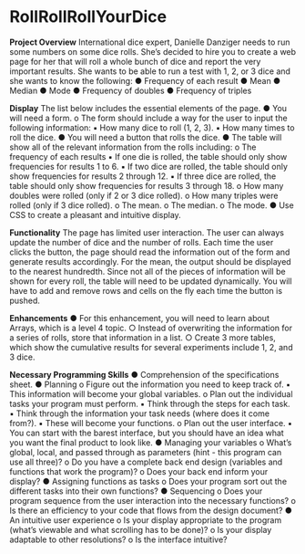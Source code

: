 # RollRollRollYourDice
**Project Overview**
International dice expert, Danielle Danziger needs to run some numbers on some dice rolls.
She’s decided to hire you to create a web page for her that will roll a whole bunch of dice and
report the very important results. She wants to be able to run a test with 1, 2, or 3 dice and she
wants to know the following:
  ● Frequency of each result
  ● Mean
  ● Median
  ● Mode
  ● Frequency of doubles
  ● Frequency of triples
  
**Display**
The list below includes the essential elements of the page.
  ● You will need a form.
    o The form should include a way for the user to input the following information:
      ▪ How many dice to roll (1, 2, 3).
      ▪ How many times to roll the dice.
  ● You will need a button that rolls the dice.
  ● The table will show all of the relevant information from the rolls including:
    o The frequency of each results
      ▪ If one die is rolled, the table should only show frequencies for results 1 to 6.
      ▪ If two dice are rolled, the table should only show frequencies for results 2 through 12.
      ▪ If three dice are rolled, the table should only show frequencies for results 3 through 18.
    o How many doubles were rolled (only if 2 or 3 dice rolled).
    o How many triples were rolled (only if 3 dice rolled).
    o The mean.
    o The median.
    o The mode.
  ● Use CSS to create a pleasant and intuitive display.
  
**Functionality**
The page has limited user interaction. The user can always update the number of dice and the
number of rolls. Each time the user clicks the button, the page should read the information out
of the form and generate results accordingly.
For the mean, the output should be displayed to the nearest hundredth.
Since not all of the pieces of information will be shown for every roll, the table will need to be
updated dynamically. You will have to add and remove rows and cells on the fly each time the
button is pushed.

**Enhancements**
  ● For this enhancement, you will need to learn about Arrays, which is a level 4 topic.
    ○ Instead of overwriting the information for a series of rolls, store that information in a list.
    ○ Create 3 more tables, which show the cumulative results for several experiments include 1, 2, and 3 dice.
    
**Necessary Programming Skills**
  ● Comprehension of the specifications sheet.
  ● Planning
    o Figure out the information you need to keep track of.
      ▪ This information will become your global variables.
    o Plan out the individual tasks your program must perform.
      ▪ Think through the steps for each task.
      ▪ Think through the information your task needs (where does it come from?).
      ▪ These will become your functions.
    o Plan out the user interface.
      ▪ You can start with the barest interface, but you should have an idea what you want the final product to look like.
  ● Managing your variables
    o What’s global, local, and passed through as parameters (hint - this program can use all three)?
    o Do you have a complete back end design (variables and functions that work the program)?
    o Does your back end inform your display?
  ● Assigning functions as tasks
    o Does your program sort out the different tasks into their own functions?
  ● Sequencing
    o Does your program sequence from the user interaction into the necessary functions?
    o Is there an efficiency to your code that flows from the design document?
  ● An intuitive user experience
    o Is your display appropriate to the program (what’s viewable and what scrolling has to be done)?
    o Is your display adaptable to other resolutions?
    o Is the interface intuitive?
